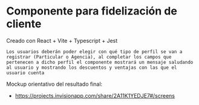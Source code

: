 # Componente para fidelización de cliente
Creado con React + Vite + Typescript + Jest

```
Los usuarios deberán poder elegir con qué tipo de perfil se van a registrar (Particular o Agencia), al completar los campos que pertenecen a dicho perfil el componente mostrará un mensaje saludando al usuario y mostrando los descuentos y ventajas con las que el usuario cuenta
```

Mockup orientativo del resultado final:
*  https://projects.invisionapp.com/share/2A11K1YEDJE7#/screens